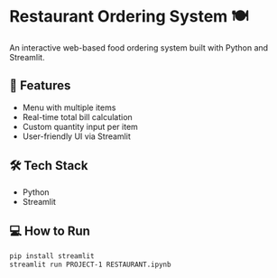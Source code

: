 # Restaurant Ordering System 🍽️

An interactive web-based food ordering system built with Python and Streamlit.

## 🎯 Features
- Menu with multiple items
- Real-time total bill calculation
- Custom quantity input per item
- User-friendly UI via Streamlit

## 🛠️ Tech Stack
- Python
- Streamlit

## 💻 How to Run
```bash
pip install streamlit
streamlit run PROJECT-1 RESTAURANT.ipynb
